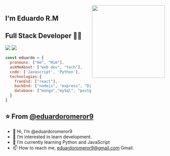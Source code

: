 <img align='right' src="https://media.giphy.com/media/M9gbBd9nbDrOTu1Mqx/giphy.gif" width="230">

## I'm Eduardo R.M
## Full Stack Developer 👨‍💻

[![](https://img.shields.io/badge/LinkedIn-Eduardo-blue)](https://www.linkedin.com/in/eduardor9/)
[![](https://img.shields.io/badge/Gmail-eduardoromeror9%40gmail.com-red)](mailto:eduardoromeror9@gmail.com)


```javascript
const eduardo = {
  pronouns: ["He", "Him"],
  askMeAbout: ["web dev", "tech"],
  code: ['Javascript', 'Python'],
  technologies:{
    fronEnd: ["react"],
    backEnd: ["nodejs", "express", "Django"],
    database: ["mongo","mySql", "postgreSQL"],
  }
}
```
⭐️ From [@eduardoromeror9](https://www.linkedin.com/in/eduardor9/)
---







- 👋 Hi, I’m @eduardoromeror9
- 👀 I’m interested in learn development.
- 🌱 I’m currently learning Python and JavaScript
- 📫 How to reach me, eduardoromeror9@gmail.com Gmail.
